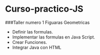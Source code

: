 # Curso-practico-JS
###Taller numero 1 Figuaras Geometricas 
- Definir las formulas.
- Implementar las formulas en Java Script.
- Crear Funciones.
- Integrar Java con HTML
